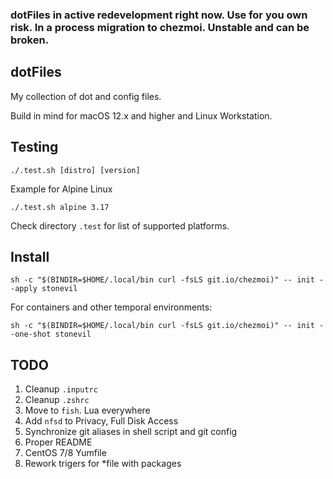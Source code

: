 ### dotFiles in active redevelopment right now. Use for you own risk. In a process migration to chezmoi. Unstable and can be broken.

## 

## dotFiles

My collection of dot and config files.

Build in mind for macOS 12.x and higher and Linux Workstation.

## Testing

```shell
./.test.sh [distro] [version]
```

Example for Alpine Linux

```shell
./.test.sh alpine 3.17
```

Check directory ```.test``` for list of supported platforms.

## Install

```shell
sh -c "$(BINDIR=$HOME/.local/bin curl -fsLS git.io/chezmoi)" -- init --apply stonevil
```

For containers and other temporal environments:

```shell
sh -c "$(BINDIR=$HOME/.local/bin curl -fsLS git.io/chezmoi)" -- init --one-shot stonevil
```

## TODO

1. Cleanup ```.inputrc```
2. Cleanup ```.zshrc```
3. Move to ```fish```. Lua everywhere
4. Add ```nfsd``` to Privacy, Full Disk Access 
5. Synchronize git aliases in shell script and git config
6. Proper README
7. CentOS 7/8 Yumfile
8. Rework trigers for *file with packages
